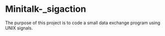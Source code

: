 # Minitalk-_sigaction
The purpose of this project is to code a small data exchange program using UNIX signals.

